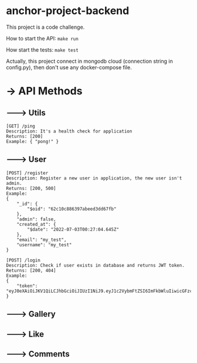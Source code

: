 # anchor-project-backend

This project is a code challenge.

How to start the API:
``make run``

How start the tests:
``make test``

Actually, this project connect in mongodb cloud (connection string in config.py), then don't use any docker-compose file.

# -> API Methods
## ---> Utils
    [GET] /ping
    Description: It's a health check for application
    Returns: [200]
    Example: { "pong!" }
    
## ---> User
    [POST] /register
    Description: Register a new user in application, the new user isn't admin.
    Returns: [200, 500]
    Example: 
    {
        "_id": {
            "$oid": "62c10c886397abeed3dd67fb"
        },
        "admin": false,
        "created_at": {
            "$date": "2022-07-03T00:27:04.645Z"
        },
        "email": "my_test",
        "username": "my_test"
    }

    [POST] /login
    Description: Check if user exists in database and returns JWT token.
    Returns: [200, 404]
    Example: 
    {
        "token": "eyJ0eXAiOiJKV1QiLCJhbGciOiJIUzI1NiJ9.eyJ1c2VybmFtZSI6ImFkbWluIiwicGFzc3dvcmQiOiJhZG1pbiJ9.ZkqrFqhjDnjNxefAMEuJEOENZc4BYrnX46mI7RaTZw0"
    }

## ---> Gallery

## ---> Like

## ---> Comments